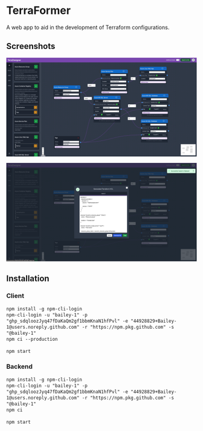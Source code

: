 # TerraFormer

A web app to aid in the development of Terraform configurations.

## Screenshots

![Nodes](./assets/nodes.png)

![Nodes](./assets/code.png)

## Installation

### Client

```
npm install -g npm-cli-login
npm-cli-login -u "bailey-1" -p "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" -e "44928829+Bailey-1@users.noreply.github.com" -r "https://npm.pkg.github.com" -s "@bailey-1"
npm ci --production

npm start
```

### Backend

```
npm install -g npm-cli-login
npm-cli-login -u "bailey-1" -p "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" -e "44928829+Bailey-1@users.noreply.github.com" -r "https://npm.pkg.github.com" -s "@bailey-1"
npm ci

npm start
```
